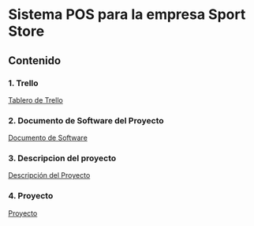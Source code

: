 # Sistema POS para la empresa Sport Store

## Contenido

### 1. Trello

[Tablero de Trello](https://trello.com/b/F7OwJxVI/sistema-pos-sport-store)

### 2. Documento de Software del Proyecto

[Documento de Software](https://github.com/japt1228/TMS-G401-E6/blob/main/Documento_de_Software.docx)

### 3. Descripcion del proyecto

[Descripción del Proyecto](https://github.com/japt1228/TMS-G401-E6/blob/main/DescripcionProyecto.md)

### 4. Proyecto

[Proyecto](https://github.com/japt1228/TMS-G401-E6/blob/main/proyecto.md)

